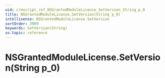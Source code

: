 ```yaml
---
uid: crmscript_ref_NSGrantedModuleLicense_SetVersion_String_p_0
title: NSGrantedModuleLicense.SetVersion(String p_0)
intellisense: NSGrantedModuleLicense.SetVersion
sortOrder: 3909
keywords: SetVersion(String)
so.topic: reference
---
```


# NSGrantedModuleLicense.SetVersion(String p_0)

